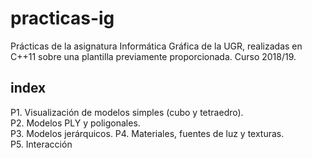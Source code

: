 # practicas-ig

Prácticas de la asignatura Informática Gráfica de la UGR, realizadas en C++11 sobre una plantilla previamente proporcionada.
Curso 2018/19.

## index

P1. Visualización de modelos simples (cubo y tetraedro).    
P2. Modelos PLY y poligonales.     
P3. Modelos jerárquicos.
P4. Materiales, fuentes de luz y texturas.     
P5. Interacción      
